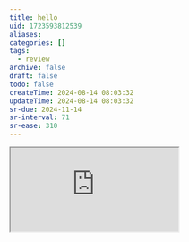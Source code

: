```yaml
---
title: hello
uid: 1723593812539
aliases:
categories: []
tags:
  - review
archive: false
draft: false
todo: false
createTime: 2024-08-14 08:03:32
updateTime: 2024-08-14 08:03:32
sr-due: 2024-11-14
sr-interval: 71
sr-ease: 310
---
```


<iframe
  class="iframe_full"
  src="https://dict.youdao.com/result?word=hello&lang=en"
>
</iframe>
